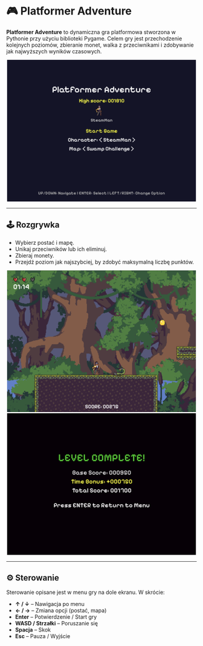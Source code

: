 # 🎮 Platformer Adventure

**Platformer Adventure** to dynamiczna gra platformowa stworzona w Pythonie przy użyciu biblioteki Pygame. Celem gry jest przechodzenie kolejnych poziomów, zbieranie monet, walka z przeciwnikami i zdobywanie jak najwyższych wyników czasowych.

<p align="center">
  <img src="screenshots/menu.png" width="500"/>
</p>

---

## 🕹️ Rozgrywka

- Wybierz postać i mapę.
- Unikaj przeciwników lub ich eliminuj.
- Zbieraj monety.
- Przejdź poziom jak najszybciej, by zdobyć maksymalną liczbę punktów.

<p align="center">
  <img src="screenshots/gameplay.png" width="500"/>
  <br/>
  <img src="screenshots/level-complete.png" width="500"/>
</p>

---

## ⚙️ Sterowanie

Sterowanie opisane jest w menu gry na dole ekranu. W skrócie:

- **↑ / ↓** – Nawigacja po menu  
- **← / →** – Zmiana opcji (postać, mapa)  
- **Enter** – Potwierdzenie / Start gry  
- **WASD / Strzałki** – Poruszanie się  
- **Spacja** – Skok  
- **Esc** – Pauza / Wyjście  

